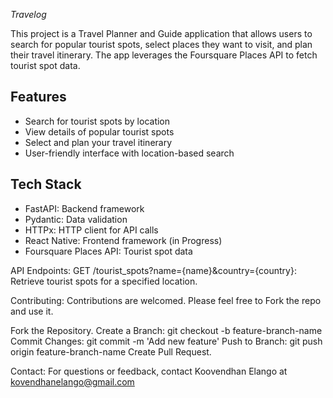 *Travelog*

This project is a Travel Planner and Guide application that allows users to search for popular tourist spots, select places they want to visit, and plan their travel itinerary. The app leverages the Foursquare Places API to fetch tourist spot data.

## Features

- Search for tourist spots by location
- View details of popular tourist spots
- Select and plan your travel itinerary
- User-friendly interface with location-based search

## Tech Stack

- FastAPI: Backend framework
- Pydantic: Data validation
- HTTPx: HTTP client for API calls
- React Native: Frontend framework (in Progress)
- Foursquare Places API: Tourist spot data

API Endpoints:
GET /tourist_spots?name={name}&country={country}: Retrieve tourist spots for a specified location.

Contributing:
Contributions are welcomed. Please feel free to Fork the repo and use it.

Fork the Repository.
Create a Branch: git checkout -b feature-branch-name
Commit Changes: git commit -m 'Add new feature'
Push to Branch: git push origin feature-branch-name
Create Pull Request.

Contact:
For questions or feedback, contact Koovendhan Elango at kovendhanelango@gmail.com

